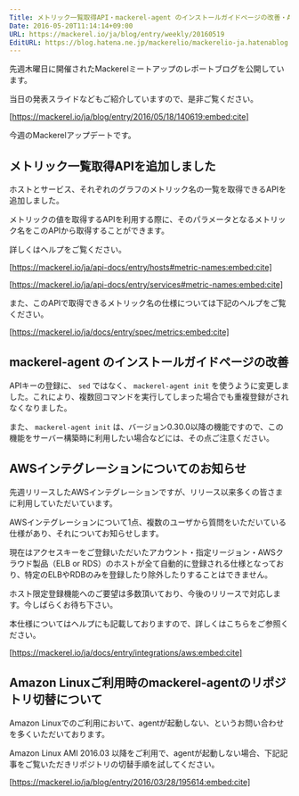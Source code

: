 ```yaml
---
Title: メトリック一覧取得API・mackerel-agent のインストールガイドページの改善・AWSインテグレーションについてのお知らせ
Date: 2016-05-20T11:14:14+09:00
URL: https://mackerel.io/ja/blog/entry/weekly/20160519
EditURL: https://blog.hatena.ne.jp/mackerelio/mackerelio-ja.hatenablog.mackerel.io/atom/entry/6653812171396943631
---
```


先週木曜日に開催されたMackerelミートアップのレポートブログを公開しています。

当日の発表スライドなどもご紹介していますので、是非ご覧ください。

[https://mackerel.io/ja/blog/entry/2016/05/18/140619:embed:cite]

今週のMackerelアップデートです。

## メトリック一覧取得APIを追加しました

ホストとサービス、それぞれのグラフのメトリック名の一覧を取得できるAPIを追加しました。

メトリックの値を取得するAPIを利用する際に、そのパラメータとなるメトリック名をこのAPIから取得することができます。

詳しくはヘルプをご覧ください。

[https://mackerel.io/ja/api-docs/entry/hosts#metric-names:embed:cite]

[https://mackerel.io/ja/api-docs/entry/services#metric-names:embed:cite]

また、このAPIで取得できるメトリック名の仕様については下記のヘルプをご覧ください。

[https://mackerel.io/ja/docs/entry/spec/metrics:embed:cite]

## mackerel-agent のインストールガイドページの改善

APIキーの登録に、 `sed` ではなく、 `mackerel-agent init` を使うように変更しました。これにより、複数回コマンドを実行してしまった場合でも重複登録がされなくなりました。

また、 `mackerel-agent init` は、バージョン0.30.0以降の機能ですので、この機能をサーバー構築時に利用したい場合などには、その点ご注意ください。

## AWSインテグレーションについてのお知らせ

先週リリースしたAWSインテグレーションですが、リリース以来多くの皆さまに利用していただいています。

AWSインテグレーションについて1点、複数のユーザから質問をいただいている仕様があり、それについてお知らせします。

現在はアクセスキーをご登録いただいたアカウント・指定リージョン・AWSクラウド製品（ELB or RDS）のホストが全て自動的に登録される仕様となっており、特定のELBやRDBのみを登録したり除外したりすることはできません。

ホスト限定登録機能へのご要望は多数頂いており、今後のリリースで対応します。今しばらくお待ち下さい。

本仕様についてはヘルプにも記載しておりますので、詳しくはこちらをご参照ください。

[https://mackerel.io/ja/docs/entry/integrations/aws:embed:cite]

## Amazon Linuxご利用時のmackerel-agentのリポジトリ切替について

Amazon Linuxでのご利用において、agentが起動しない、というお問い合わせを多くいただいております。

Amazon Linux AMI 2016.03 以降をご利用で、agentが起動しない場合、下記記事をご覧いただきリポジトリの切替手順を試してください。

[https://mackerel.io/ja/blog/entry/2016/03/28/195614:embed:cite]


